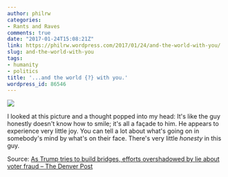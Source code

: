 ```yaml
---
author: philrw
categories:
- Rants and Raves
comments: true
date: "2017-01-24T15:08:21Z"
link: https://philrw.wordpress.com/2017/01/24/and-the-world-with-you/
slug: and-the-world-with-you
tags:
- humanity
- politics
title: '...and the world {?} with you.'
wordpress_id: 86546
---
```


[![](https://philrw.files.wordpress.com/2017/01/ap17023844044858.jpg)](http://www.denverpost.com/2017/01/24/trump-false-claim-voter-fraud/)

I looked at this picture and a thought popped into my head: It's like the guy honestly doesn't know how to smile; it's all a façade to him. He appears to experience very little joy. You can tell a lot about what's going on in somebody's mind by what's on their face. There's very little _honesty_ in this guy.

Source: [As Trump tries to build bridges, efforts overshadowed by lie about voter fraud – The Denver Post](http://www.denverpost.com/2017/01/24/trump-false-claim-voter-fraud/)
